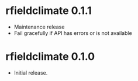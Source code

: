 # rfieldclimate 0.1.1

* Maintenance release
* Fail gracefully if API has errors or is not available

# rfieldclimate 0.1.0

* Initial release.
